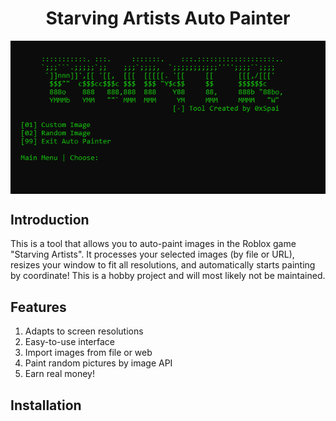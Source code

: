 <div align="center">
    <h1>Starving Artists Auto Painter</h1>
    <img src="screenshots/main.png" alt="Starving Artists Auto Painter" style="display: block; margin: 0 auto;">
</div>

## Introduction
This is a tool that allows you to auto-paint images in the Roblox game "Starving Artists". It processes your selected images (by file or URL), resizes your window to fit all resolutions, and automatically starts painting by coordinate! This is a hobby project and will most likely not be maintained.

## Features
1) Adapts to screen resolutions
2) Easy-to-use interface
3) Import images from file or web
4) Paint random pictures by image API
5) Earn real money!

## Installation
